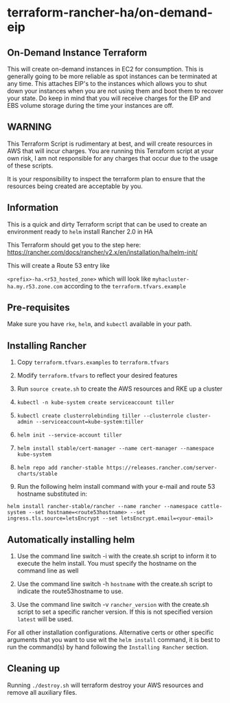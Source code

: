 # terraform-rancher-ha/on-demand-eip

## On-Demand Instance Terraform

This will create on-demand instances in EC2 for consumption. This is generally going to be more reliable as spot instances can be terminated at any time. This attaches EIP's to the instances which allows you to shut down your instances when you are not using them and boot them to recover your state. Do keep in mind that you will receive charges for the EIP and EBS volume storage during the time your instances are off.

## WARNING

This Terraform Script is rudimentary at best, and will create resources in AWS that will incur charges. You are running this Terraform script at your own risk, I am not responsible for any charges that occur due to the usage of these scripts.

It is your responsibility to inspect the terraform plan to ensure that the resources being created are acceptable by you.

## Information

This is a quick and dirty Terraform script that can be used to create an environment ready to `helm` install Rancher 2.0 in HA

This Terraform should get you to the step here: https://rancher.com/docs/rancher/v2.x/en/installation/ha/helm-init/

This will create a Route 53 entry like 

`<prefix>-ha.<r53_hosted_zone>` which will look like `myhacluster-ha.my.r53.zone.com` according to the `terraform.tfvars.example`

## Pre-requisites

Make sure you have `rke`, `helm`, and `kubectl` available in your path.

## Installing Rancher

1. Copy `terraform.tfvars.examples` to `terraform.tfvars`

1. Modify `terraform.tfvars` to reflect your desired features

1. Run `source create.sh` to create the AWS resources and RKE up a cluster

1. `kubectl -n kube-system create serviceaccount tiller`

1. `kubectl create clusterrolebinding tiller --clusterrole cluster-admin --serviceaccount=kube-system:tiller`

1. `helm init --service-account tiller`

1. `helm install stable/cert-manager --name cert-manager --namespace kube-system`

1. `helm repo add rancher-stable https://releases.rancher.com/server-charts/stable`

1. Run the following helm install command with your e-mail and route 53 hostname substituted in:

```
helm install rancher-stable/rancher --name rancher --namespace cattle-system --set hostname=<route53hostname> --set ingress.tls.source=letsEncrypt --set letsEncrypt.email=<your-email>
```

## Automatically installing helm

1. Use the command line switch -i with the create.sh script to inform it to execute the helm install. You must specify the hostname on the command line as well

1. Use the command line switch -h `hostname` with the create.sh script to indicate the route53hostname to use.

1. Use the command line switch -v `rancher_version` with the create.sh script to set a specific rancher version. If this is not specified version `latest` will be used.

For all other installation configurations. Alternative certs or other specific arguments that you want to use wit the `helm install` command, it is best to run the command(s) by hand following the `Installing Rancher` section.

## Cleaning up

Running `./destroy.sh` will terraform destroy your AWS resources and remove all auxiliary files.